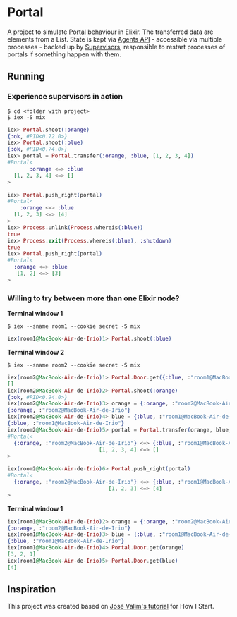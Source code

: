 # Portal

A project to simulate [Portal](http://en.wikipedia.org/wiki/Portal_(video_game)) behaviour in Elixir. The transferred data are elements from a List. State is kept via [Agents API](http://elixir-lang.org/docs/stable/elixir/Agent.html) - accessible via multiple processes - backed up by [Supervisors](http://elixir-lang.org/docs/stable/elixir/Supervisor.html), responsible to restart processes of portals if something happen with them.

## Running

### Experience supervisors in action

```console
$ cd <folder with project>
$ iex -S mix
```

```elixir
iex> Portal.shoot(:orange)
{:ok, #PID<0.72.0>}
iex> Portal.shoot(:blue)
{:ok, #PID<0.74.0>}
iex> portal = Portal.transfer(:orange, :blue, [1, 2, 3, 4])
#Portal<
       :orange <=> :blue
  [1, 2, 3, 4] <=> []
>

iex> Portal.push_right(portal)
#Portal<
    :orange <=> :blue
  [1, 2, 3] <=> [4]
>
iex> Process.unlink(Process.whereis(:blue))
true
iex> Process.exit(Process.whereis(:blue), :shutdown)
true
iex> Portal.push_right(portal)
#Portal<
  :orange <=> :blue
   [1, 2] <=> [3]
>
```

### Willing to try between more than one Elixir node?

**Terminal window 1**

```console
$ iex --sname room1 --cookie secret -S mix
```

```elixir
iex(room1@MacBook-Air-de-Irio)1> Portal.shoot(:blue)
```

**Terminal window 2**

```console
$ iex --sname room2 --cookie secret -S mix
```

```elixir
iex(room2@MacBook-Air-de-Irio)1> Portal.Door.get({:blue, :"room1@MacBook-Air-de-Irio"})
[]
iex(room2@MacBook-Air-de-Irio)2> Portal.shoot(:orange)
{:ok, #PID<0.94.0>}
iex(room2@MacBook-Air-de-Irio)3> orange = {:orange, :"room2@MacBook-Air-de-Irio"}
{:orange, :"room2@MacBook-Air-de-Irio"}
iex(room2@MacBook-Air-de-Irio)4> blue = {:blue, :"room1@MacBook-Air-de-Irio"}
{:blue, :"room1@MacBook-Air-de-Irio"}
iex(room2@MacBook-Air-de-Irio)5> portal = Portal.transfer(orange, blue, [1, 2, 3, 4])
#Portal<
  {:orange, :"room2@MacBook-Air-de-Irio"} <=> {:blue, :"room1@MacBook-Air-de-Irio"}
                             [1, 2, 3, 4] <=> []
>

iex(room2@MacBook-Air-de-Irio)6> Portal.push_right(portal)
#Portal<
  {:orange, :"room2@MacBook-Air-de-Irio"} <=> {:blue, :"room1@MacBook-Air-de-Irio"}
                                [1, 2, 3] <=> [4]
>
```

**Terminal window 1**

```elixir
iex(room1@MacBook-Air-de-Irio)2> orange = {:orange, :"room2@MacBook-Air-de-Irio"}
{:orange, :"room2@MacBook-Air-de-Irio"}
iex(room1@MacBook-Air-de-Irio)3> blue = {:blue, :"room1@MacBook-Air-de-Irio"}
{:blue, :"room1@MacBook-Air-de-Irio"}
iex(room1@MacBook-Air-de-Irio)4> Portal.Door.get(orange)
[3, 2, 1]
iex(room1@MacBook-Air-de-Irio)5> Portal.Door.get(blue)
[4]
```

## Inspiration

This project was created based on [José Valim's tutorial](http://howistart.org/posts/elixir/1) for How I Start.
